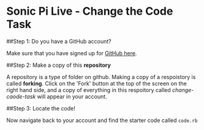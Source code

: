# Sonic Pi Live - Change the Code Task

##Step 1: Do you have a GitHub account?

Make sure that you have signed up for [GitHub here](https://github.com/). 

##Step 2: Make a copy of this **repository**

A repository is a type of folder on github. Making a copy of a respoistory is called **forking**. Click on the 'Fork' button at the top of the screen on the right hand side, and a copy of everything in this respoitory called *change-caode-task* will appear in your account.

##Step 3: Locate the code!

Now navigate back to your account and find the starter code called `code.rb`

